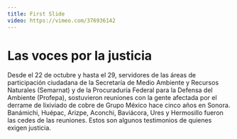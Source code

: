 ```yaml
---
title: First Slide
video: https://vimeo.com/376936142
---
```


# Las voces por la justicia

Desde el 22 de octubre y hasta el 29, servidores de las áreas de participación ciudadana de la Secretaría de Medio Ambiente y Recursos Naturales (Semarnat) y de la Procuraduría Federal para la Defensa del Ambiente (Profepa), sostuvieron reuniones con la gente afectada por el derrame de lixiviado de cobre de Grupo México hace cinco años en Sonora.
Banámichi, Huépac, Arizpe, Aconchi, Baviácora, Ures y Hermosillo fueron las cedes de las reuniones.
Estos son algunos testimonios de quienes exigen justicia.
